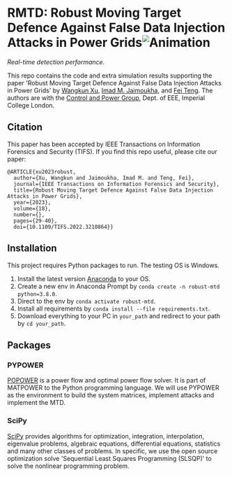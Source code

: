 # RMTD: Robust Moving Target Defence Against False Data Injection Attacks in Power Grids![Animation](figure/Animation.gif)

*Real-time detection performance.*

This repo contains the code and extra simulation results supporting the paper 'Robust Moving Target Defence Against False Data Injection Attacks in Power Grids' by [Wangkun Xu](https://scholar.google.com/citations?user=-RuGgBoAAAAJ&hl=en), [Imad M. Jaimoukha](https://scholar.google.co.uk/citations?user=zzIhI_YAAAAJ&hl=en), and [Fei Teng](https://scholar.google.co.uk/citations?user=aOTMH1EAAAAJ&hl=en). The authors are with the [Control and Power Group](https://www.imperial.ac.uk/electrical-engineering/research/control-and-power/), Dept. of EEE, Imperial College London.

## Citation

This paper has been accepted by IEEE Transactions on Information Forensics and Security (TIFS). If you find this repo useful, please cite our paper:
```
@ARTICLE{xu2023robust,
  author={Xu, Wangkun and Jaimoukha, Imad M. and Teng, Fei},
  journal={IEEE Transactions on Information Forensics and Security}, 
  title={Robust Moving Target Defence Against False Data Injection Attacks in Power Grids}, 
  year={2023},
  volume={18},
  number={},
  pages={29-40},
  doi={10.1109/TIFS.2022.3210864}}
```

## Installation

This project requires Python packages to run. The testing OS is Windows.

1. Install the latest version [Anaconda](https://www.anaconda.com/) to your OS.
2. Create a new env in Anaconda Prompt by `conda create -n robust-mtd python=3.8.0`.
3. Direct to the env by `conda activate robust-mtd`.
4. Install all requirements by `conda install --file requirements.txt`.
5. Download everything to your PC in `your_path` and redirect to your path by `cd your_path`.

## Packages

### PYPOWER

[POPOWER](https://github.com/rwl/PYPOWER) is a power flow and optimal power flow solver. It is part of MATPOWER to the Python programming language. We will use PYPOWER as the environment to build the system matrices, implement attacks and implement the MTD.

### SciPy

[SciPy](https://scipy.org/) provides algorithms for optimization, integration, interpolation, eigenvalue problems, algebraic equations, differential equations, statistics and many other classes of problems. In specific, we use the open source optimization solve 'Sequential Least Squares Programming (SLSQP)' to solve the nonlinear programming problem.



